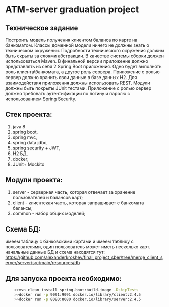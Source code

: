 # ATM-server graduation project
## Техническое задание
Построить модель получения клиентом баланса по карте на банкоматом. Классы доменной модели ничего не должны знать о техническом окружении. Подробности технического окружения должны быть скрыты за слоями абстракции.
В качестве системы сборки должен использоваться Maven. В финальной версии приложение должно представлять из себя 2 Spring Boot приложения. Одно будет выполнять роль клиента\банкомата, а другое роль сервера. Приложение с ролью сервер должно хранить свои данные в базе данных H2. Для взаимодействия приложения должны использовать REST. Модули должны быть покрыты JUnit тестами.
Приложение с ролью сервер должно требовать аутентификации по логину и паролю с использованием Spring Security.
## Cтек проекта:
 1) java 8
 2) spring boot,
 3) spring mvc,
 4) spring data jdbc,
 5) spring security + JWT,
 6) H2 БД,
 7) docker;
 8) JUnit+ Mockito


## Модули проекта:
 1) server -  серверная часть, которая отвечает за хранение пользователей и балансов карт;
 2) client -  клиентская часть, которая запрашивает с банкомата балансы;
 3) common -  набор общих моделей;

## Схема БД: 
имеем таблицу с банковскими картами и имеем таблицу с пользователями, один пользователь может иметь несколько карт.
начальные данные БД и схема находятся тут: 
https://github.com/alexanderkroshev/final_project_sber/tree/merge_client_server/server/src/main/resources/db

## Для запуска проекта необходимо:
```bash
    >>mvn clean install spring-boot:build-image -DskipTests
    >>docker run -p 9091:9091 docker.io/library/client:2.4.5
    >>docker run -p 8080:8080 docker.io/library/server:2.4.5
```
